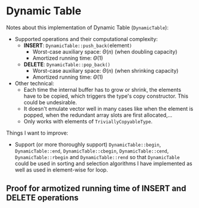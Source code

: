 # Dynamic Table
Notes about this implementation of Dynamic Table (`DynamicTable`):
* Supported operations and their computational complexity:
    * **INSERT**: `DynamicTable::push_back(`element`)`
        * Worst-case auxiliary space: $\Theta(n)$ (when doubling capacity)
        * Amortized running time: $\Theta(1)$
    * **DELETE**: `DynamicTable::pop_back()`
        * Worst-case auxiliary space: $\Theta(n)$ (when shrinking capacity)
        * Amortized running time: $\Theta(1)$ 
* Other technical:
    * Each time the internal buffer has to grow or shrink, the elements have to be copied, which triggers the type's copy constructor. This could be undesirable.
    * It doesn't emulate vector well in many cases like when the element is popped, when the redundant array slots are first allocated,...
    * Only works with elements of `TriviallyCopyableType`.

Things I want to improve:
* Support (or more thoroughly support) `DynamicTable::begin`, `DynamicTable::end`, `DynamicTable::cbegin`, `DynamicTable::cend`, `DynamicTable::rbegin` and `DynamicTable::rend` so that `DynamicTable` could be used in sorting and selection algorithms I have implemented as well as used in element-wise for loop.
## Proof for armotized running time of **INSERT** and **DELETE** operations
